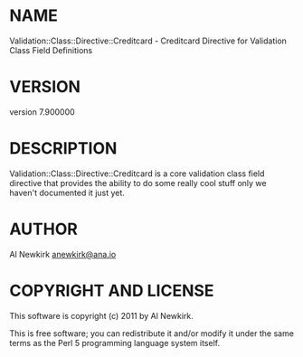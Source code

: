 # NAME

Validation::Class::Directive::Creditcard - Creditcard Directive for Validation Class Field Definitions

# VERSION

version 7.900000

# DESCRIPTION

Validation::Class::Directive::Creditcard is a core validation class field directive
that provides the ability to do some really cool stuff only we haven't
documented it just yet.

# AUTHOR

Al Newkirk <anewkirk@ana.io>

# COPYRIGHT AND LICENSE

This software is copyright (c) 2011 by Al Newkirk.

This is free software; you can redistribute it and/or modify it under
the same terms as the Perl 5 programming language system itself.
